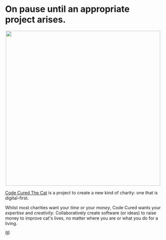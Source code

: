 # On pause until an appropriate project arises.

<div align="center">
  <img src="https://codecured.org/branding/logo/logo_transparent.png" width="500px">
</div>

[Code Cured The Cat](https://codecured.org) is a project to create a new kind of charity: one that is digital-first.

Whilst most charities want your *time* or your *money*, Code Cured wants your *expertise* and *creativity*. Collaboratively create software (or ideas) to raise money to improve cat's lives, no matter where you are or what you do for a living.

😻

